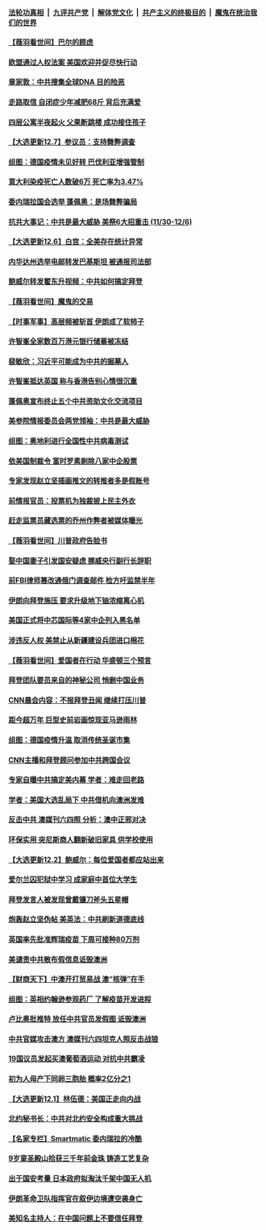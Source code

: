 

####  [法轮功真相](../../../../basic/blob/master/README.md?t=12080402) &nbsp;|&nbsp; [九评共产党](../../../../9ping.md/blob/master/README.md?t=12080402) &nbsp;|&nbsp; [解体党文化](../../../../jtdwh.md/blob/master/README.md?t=12080402)  &nbsp;|&nbsp; [共产主义的终极目的](../../../../gczydzjmd.md/blob/master/README.md?t=12080402) &nbsp;|&nbsp; [魔鬼在统治我们的世界](../../../../mgztzwmdsj.md/blob/master/README.md?t=12080402) 

#### [【薇羽看世间】巴尔的顾虑](../pages/nsc418/n12601716.md?t=12080402) 

#### [欧盟通过人权法案 美国欢迎并促尽快行动](../pages/nsc418/n12601934.md?t=12080402) 

#### [章家敦：中共搜集全球DNA 目的险恶](../pages/nsc418/n12601829.md?t=12080402) 

#### [走路取信 自闭症少年减肥68斤 背后充满爱](../pages/nsc418/n12600953.md?t=12080402) 

#### [四层公寓半夜起火 父果断跳楼 成功接住孩子](../pages/nsc418/n12600335.md?t=12080402) 

#### [【大选更新12.7】参议员：支持舞弊调查](../pages/nsc418/n12601102.md?t=12080402) 

#### [组图：德国疫情未见好转  巴伐利亚增强管制](../pages/nsc418/n12601183.md?t=12080402) 

#### [意大利染疫死亡人数破6万 死亡率为3.47%](../pages/nsc418/n12600715.md?t=12080402) 

#### [委内瑞拉国会选举 蓬佩奥：是场舞弊骗局](../pages/nsc418/n12600345.md?t=12080402) 

#### [抗共大事记：中共是最大威胁 美祭6大招重击 (11/30-12/6)](../pages/nsc418/n12599802.md?t=12080402) 

#### [【大选更新12.6】白宫：全美存在统计异常](../pages/nsc418/n12599095.md?t=12080402) 

#### [内华达州选举电邮转发巴基斯坦 被通报司法部](../pages/nsc418/n12599563.md?t=12080402) 

#### [鲍威尔转发翟东升视频：中共如何搞定拜登](../pages/nsc418/n12599572.md?t=12080402) 

#### [【薇羽看世间】魔鬼的交易](../pages/nsc418/n12598571.md?t=12080402) 

#### [【时事军事】高层频被斩首 伊朗成了软柿子](../pages/nsc418/n12596563.md?t=12080402) 

#### [许智峯全家数百万港元银行储蓄被冻结](../pages/nsc418/n12598333.md?t=12080402) 

#### [裴敏欣：习近平可能成为中共的掘墓人](../pages/nsc418/n12598214.md?t=12080402) 

#### [许智峯抵达英国 称与香港告别心情很沉重](../pages/nsc418/n12598209.md?t=12080402) 

#### [蓬佩奥宣布终止五个中共资助文化交流项目](../pages/nsc418/n12598159.md?t=12080402) 

#### [美参院情报委员会两党领袖：中共是最大威胁](../pages/nsc418/n12597938.md?t=12080402) 

#### [组图：奥地利进行全国性中共病毒测试](../pages/nsc418/n12597864.md?t=12080402) 

#### [依美国制裁令 富时罗素剔除八家中企股票](../pages/nsc418/n12597455.md?t=12080402) 

#### [专家发现赵立坚插画推文的转推者多是假账号](../pages/nsc418/n12597065.md?t=12080402) 

#### [前情报官员：投票机为独裁披上民主外衣](../pages/nsc418/n12596786.md?t=12080402) 

#### [赶走监票员藏选票的乔州作弊者被媒体曝光](../pages/nsc418/n12596491.md?t=12080402) 

#### [【薇羽看世间】川普政府告脸书](../pages/nsc418/n12596480.md?t=12080402) 

#### [娶中国妻子引发国安疑虑 挪威央行副行长辞职](../pages/nsc418/n12596481.md?t=12080402) 

#### [前FBI律师篡改通俄门调查邮件 检方吁监禁半年](../pages/nsc418/n12596336.md?t=12080402) 

#### [伊朗向拜登施压 要求升级地下铀浓缩离心机](../pages/nsc418/n12596587.md?t=12080402) 

#### [美国正式将中芯国际等4家中企列入黑名单](../pages/nsc418/n12596015.md?t=12080402) 

#### [涉违反人权 美禁止从新疆建设兵团进口棉花](../pages/nsc418/n12595741.md?t=12080402) 

#### [【薇羽看世间】爱国者在行动 华盛顿三个预言](../pages/nsc418/n12594280.md?t=12080402) 

#### [拜登团队要员来自的神秘公司 悄删中国业务](../pages/nsc418/n12593964.md?t=12080402) 

#### [CNN晨会内容：不报拜登丑闻 继续打压川普](../pages/nsc418/n12593797.md?t=12080402) 

#### [距今超万年 巨型史前岩画惊现亚马逊雨林](../pages/nsc418/n12592804.md?t=12080402) 

#### [组图：德国疫情升温 取消传统圣诞市集](../pages/nsc418/n12593474.md?t=12080402) 

#### [CNN主播和拜登顾问参加中共跨国会议](../pages/nsc418/n12593581.md?t=12080402) 

#### [专家自曝中共搞定美内幕 学者：难走回老路](../pages/nsc418/n12592045.md?t=12080402) 

#### [学者：美国大选乱局下 中共借机向澳洲发难](../pages/nsc418/n12591570.md?t=12080402) 

#### [反击中共 澳媒刊六四照 分析：澳中正邪对决](../pages/nsc418/n12591599.md?t=12080402) 

#### [环保实用 突尼斯商人翻新破旧家具 供学校使用](../pages/nsc418/n12591033.md?t=12080402) 

#### [【大选更新12.2】鲍威尔：每位爱国者都应站出来](../pages/nsc418/n12590387.md?t=12080402) 

#### [爱尔兰囚犯狱中学习 成家庭中首位大学生](../pages/nsc418/n12591075.md?t=12080402) 

#### [拜登发言人被发现曾戴镰刀斧头五星帽](../pages/nsc418/n12591279.md?t=12080402) 

#### [炮轰赵立坚伪帖 美英法：中共刷新道德底线](../pages/nsc418/n12591118.md?t=12080402) 

#### [英国率先批准辉瑞疫苗 下周可接种80万剂](../pages/nsc418/n12590999.md?t=12080402) 

#### [美谴责中共散布假信息诋毁澳洲](../pages/nsc418/n12590989.md?t=12080402) 

#### [【财商天下】中澳开打贸易战 澳“核弹”在手](../pages/nsc418/n12591091.md?t=12080402) 

#### [组图：英相约翰逊参观药厂 了解疫苗开发进程](../pages/nsc418/n12590080.md?t=12080402) 

#### [卢比奥批推特 放任中共官员发假图 诋毁澳洲](../pages/nsc418/n12590030.md?t=12080402) 

#### [中共官媒攻击澳方 澳媒刊六四坦克人照反击战狼](../pages/nsc418/n12588569.md?t=12080402) 

#### [19国议员发起买澳葡萄酒运动 对抗中共霸凌](../pages/nsc418/n12588804.md?t=12080402) 

#### [初为人母产下同卵三胞胎 概率2亿分之1](../pages/nsc418/n12588003.md?t=12080402) 

#### [【大选更新12.1】林伍德：美国正走向内战](../pages/nsc418/n12587667.md?t=12080402) 

#### [北约秘书长：中共对北约安全构成重大挑战](../pages/nsc418/n12588335.md?t=12080402) 

#### [【名家专栏】Smartmatic 委内瑞拉的冷酷](../pages/nsc418/n12588028.md?t=12080402) 

#### [9岁童圣殿山拾获三千年前金珠 铸造工艺复杂](../pages/nsc418/n12586918.md?t=12080402) 

#### [出于国安考量 日本政府拟淘汰千架中国无人机](../pages/nsc418/n12587002.md?t=12080402) 

#### [伊朗革命卫队指挥官在叙伊边境遭空袭身亡](../pages/nsc418/n12586323.md?t=12080402) 

#### [美知名主持人：在中国问题上不要信任拜登](../pages/nsc418/n12586290.md?t=12080402) 

